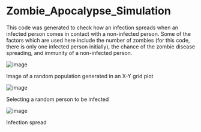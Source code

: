 # Zombie_Apocalypse_Simulation



This code was generated to check how an infection spreads when an infected person comes in contact with a non-infected person. Some of the factors which are used here include the number of zombies (for this code, there is only one infected person initially), the chance of the zombie disease spreading, and immunity of a non-infected person.









![image](https://user-images.githubusercontent.com/87228644/151028284-a927ff68-f333-4760-aac3-5557994a89cd.png)


Image of a random population generated in an X-Y grid plot


![image](https://user-images.githubusercontent.com/87228644/151028394-731d87e5-263c-4465-b300-f878d3efd0fb.png)


Selecting a random person to be infected


![image](https://user-images.githubusercontent.com/87228644/151028452-6a49fdaa-8e1c-4510-b2a3-9737dc830f2d.png)


Infection spread
